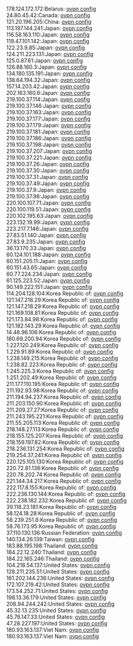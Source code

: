 178.124.172.172:Belarus: [ovpn config](vpn/178_124_172_172.ovpn)  
24.80.45.42:Canada: [ovpn config](vpn/24_80_45_42.ovpn)  
121.20.196.205:China: [ovpn config](vpn/121_20_196_205.ovpn)  
113.197.144.241:Japan: [ovpn config](vpn/113_197_144_241.ovpn)  
116.58.163.110:Japan: [ovpn config](vpn/116_58_163_110.ovpn)  
119.47.101.142:Japan: [ovpn config](vpn/119_47_101_142.ovpn)  
122.23.9.85:Japan: [ovpn config](vpn/122_23_9_85.ovpn)  
124.211.223.131:Japan: [ovpn config](vpn/124_211_223_131.ovpn)  
125.0.87.61:Japan: [ovpn config](vpn/125_0_87_61.ovpn)  
126.88.160.3:Japan: [ovpn config](vpn/126_88_160_3.ovpn)  
134.180.135.191:Japan: [ovpn config](vpn/134_180_135_191.ovpn)  
138.64.194.32:Japan: [ovpn config](vpn/138_64_194_32.ovpn)  
157.14.203.42:Japan: [ovpn config](vpn/157_14_203_42.ovpn)  
202.163.160.6:Japan: [ovpn config](vpn/202_163_160_6.ovpn)  
219.100.37.114:Japan: [ovpn config](vpn/219_100_37_114.ovpn)  
219.100.37.146:Japan: [ovpn config](vpn/219_100_37_146.ovpn)  
219.100.37.163:Japan: [ovpn config](vpn/219_100_37_163.ovpn)  
219.100.37.177:Japan: [ovpn config](vpn/219_100_37_177.ovpn)  
219.100.37.179:Japan: [ovpn config](vpn/219_100_37_179.ovpn)  
219.100.37.181:Japan: [ovpn config](vpn/219_100_37_181.ovpn)  
219.100.37.186:Japan: [ovpn config](vpn/219_100_37_186.ovpn)  
219.100.37.198:Japan: [ovpn config](vpn/219_100_37_198.ovpn)  
219.100.37.207:Japan: [ovpn config](vpn/219_100_37_207.ovpn)  
219.100.37.221:Japan: [ovpn config](vpn/219_100_37_221.ovpn)  
219.100.37.26:Japan: [ovpn config](vpn/219_100_37_26.ovpn)  
219.100.37.30:Japan: [ovpn config](vpn/219_100_37_30.ovpn)  
219.100.37.31:Japan: [ovpn config](vpn/219_100_37_31.ovpn)  
219.100.37.49:Japan: [ovpn config](vpn/219_100_37_49.ovpn)  
219.100.37.9:Japan: [ovpn config](vpn/219_100_37_9.ovpn)  
219.100.37.98:Japan: [ovpn config](vpn/219_100_37_98.ovpn)  
220.100.107.71:Japan: [ovpn config](vpn/220_100_107_71.ovpn)  
220.100.119.51:Japan: [ovpn config](vpn/220_100_119_51.ovpn)  
220.102.195.63:Japan: [ovpn config](vpn/220_102_195_63.ovpn)  
223.132.19.99:Japan: [ovpn config](vpn/223_132_19_99.ovpn)  
223.217.7.146:Japan: [ovpn config](vpn/223_217_7_146.ovpn)  
27.83.51.140:Japan: [ovpn config](vpn/27_83_51_140.ovpn)  
27.83.9.235:Japan: [ovpn config](vpn/27_83_9_235.ovpn)  
36.13.170.33:Japan: [ovpn config](vpn/36_13_170_33.ovpn)  
60.124.101.188:Japan: [ovpn config](vpn/60_124_101_188.ovpn)  
60.151.205.11:Japan: [ovpn config](vpn/60_151_205_11.ovpn)  
60.151.43.65:Japan: [ovpn config](vpn/60_151_43_65.ovpn)  
60.77.224.234:Japan: [ovpn config](vpn/60_77_224_234.ovpn)  
61.125.223.52:Japan: [ovpn config](vpn/61_125_223_52.ovpn)  
90.149.222.151:Japan: [ovpn config](vpn/90_149_222_151.ovpn)  
114.204.128.104:Korea Republic of: [ovpn config](vpn/114_204_128_104.ovpn)  
121.147.218.29:Korea Republic of: [ovpn config](vpn/121_147_218_29.ovpn)  
121.147.218.29:Korea Republic of: [ovpn config](vpn/121_147_218_29.ovpn)  
121.169.108.81:Korea Republic of: [ovpn config](vpn/121_169_108_81.ovpn)  
121.173.84.98:Korea Republic of: [ovpn config](vpn/121_173_84_98.ovpn)  
121.182.143.29:Korea Republic of: [ovpn config](vpn/121_182_143_29.ovpn)  
14.48.96.106:Korea Republic of: [ovpn config](vpn/14_48_96_106.ovpn)  
180.69.200.94:Korea Republic of: [ovpn config](vpn/180_69_200_94.ovpn)  
1.227.120.249:Korea Republic of: [ovpn config](vpn/1_227_120_249.ovpn)  
1.229.91.89:Korea Republic of: [ovpn config](vpn/1_229_91_89.ovpn)  
1.238.149.215:Korea Republic of: [ovpn config](vpn/1_238_149_215.ovpn)  
1.238.82.223:Korea Republic of: [ovpn config](vpn/1_238_82_223.ovpn)  
1.245.225.3:Korea Republic of: [ovpn config](vpn/1_245_225_3.ovpn)  
1.251.202.49:Korea Republic of: [ovpn config](vpn/1_251_202_49.ovpn)  
211.177.110.195:Korea Republic of: [ovpn config](vpn/211_177_110_195.ovpn)  
211.192.93.98:Korea Republic of: [ovpn config](vpn/211_192_93_98.ovpn)  
211.194.94.237:Korea Republic of: [ovpn config](vpn/211_194_94_237.ovpn)  
211.203.150.90:Korea Republic of: [ovpn config](vpn/211_203_150_90.ovpn)  
211.209.27.27:Korea Republic of: [ovpn config](vpn/211_209_27_27.ovpn)  
211.243.195.221:Korea Republic of: [ovpn config](vpn/211_243_195_221.ovpn)  
211.55.205.113:Korea Republic of: [ovpn config](vpn/211_55_205_113.ovpn)  
218.148.27.113:Korea Republic of: [ovpn config](vpn/218_148_27_113.ovpn)  
218.155.125.207:Korea Republic of: [ovpn config](vpn/218_155_125_207.ovpn)  
218.159.197.82:Korea Republic of: [ovpn config](vpn/218_159_197_82.ovpn)  
218.236.131.254:Korea Republic of: [ovpn config](vpn/218_236_131_254.ovpn)  
219.254.37.241:Korea Republic of: [ovpn config](vpn/219_254_37_241.ovpn)  
220.125.105.130:Korea Republic of: [ovpn config](vpn/220_125_105_130.ovpn)  
220.72.81.138:Korea Republic of: [ovpn config](vpn/220_72_81_138.ovpn)  
220.78.202.74:Korea Republic of: [ovpn config](vpn/220_78_202_74.ovpn)  
221.144.34.217:Korea Republic of: [ovpn config](vpn/221_144_34_217.ovpn)  
222.117.8.155:Korea Republic of: [ovpn config](vpn/222_117_8_155.ovpn)  
222.236.130.144:Korea Republic of: [ovpn config](vpn/222_236_130_144.ovpn)  
222.238.182.232:Korea Republic of: [ovpn config](vpn/222_238_182_232.ovpn)  
39.118.23.181:Korea Republic of: [ovpn config](vpn/39_118_23_181.ovpn)  
58.124.18.28:Korea Republic of: [ovpn config](vpn/58_124_18_28.ovpn)  
58.239.251.8:Korea Republic of: [ovpn config](vpn/58_239_251_8.ovpn)  
58.76.173.95:Korea Republic of: [ovpn config](vpn/58_76_173_95.ovpn)  
37.110.130.136:Russian Federation: [ovpn config](vpn/37_110_130_136.ovpn)  
140.134.26.139:Taiwan: [ovpn config](vpn/140_134_26_139.ovpn)  
183.88.195.198:Thailand: [ovpn config](vpn/183_88_195_198.ovpn)  
184.22.12.240:Thailand: [ovpn config](vpn/184_22_12_240.ovpn)  
184.22.165.246:Thailand: [ovpn config](vpn/184_22_165_246.ovpn)  
104.218.54.137:United States: [ovpn config](vpn/104_218_54_137.ovpn)  
128.211.235.51:United States: [ovpn config](vpn/128_211_235_51.ovpn)  
161.202.144.236:United States: [ovpn config](vpn/161_202_144_236.ovpn)  
172.107.219.42:United States: [ovpn config](vpn/172_107_219_42.ovpn)  
173.54.252.71:United States: [ovpn config](vpn/173_54_252_71.ovpn)  
198.13.36.179:United States: [ovpn config](vpn/198_13_36_179.ovpn)  
208.94.244.242:United States: [ovpn config](vpn/208_94_244_242.ovpn)  
45.32.13.235:United States: [ovpn config](vpn/45_32_13_235.ovpn)  
45.76.147.33:United States: [ovpn config](vpn/45_76_147_33.ovpn)  
47.28.227.197:United States: [ovpn config](vpn/47_28_227_197.ovpn)  
180.93.163.137:Viet Nam: [ovpn config](vpn/180_93_163_137.ovpn)  
180.93.163.137:Viet Nam: [ovpn config](vpn/180_93_163_137.ovpn)  
